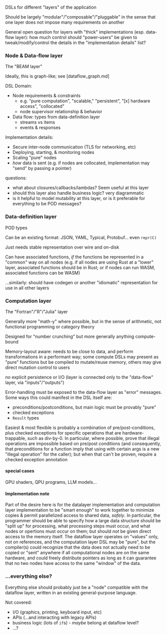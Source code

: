 DSLs for different "layers" of the application

Should be largely "modular"/"composable"/"pluggable" in the sense that one
layer does not impose many requirements on another

General open question for layers with "thick" implementations (esp. data-flow
layer): how much control should "power-users" be given to tweak/modify/control
the details in the "implementation details" list?

### Node & Data-flow layer

The "BEAM layer"

Ideally, this is graph-like; see [dataflow_graph.md]

DSL Domain:
* Node requirements & constraints
  * e.g. "pure computation", "scalable," "persistent", "[x] hardware access",
    "collocated"
  * node supervisor relationship & behavior
* Data flow: types from data-definition layer
  * streams vs items
  * events & responses

Implementation details:
* Secure inter-node communication (TLS for networking, etc)
* Deploying, starting, & monitoring nodes
* Scaling "pure" nodes
* _how_ data is sent (e.g. if nodes are collocated, implementation may "send"
  by passing a pointer)

questions:
* what about closures/callbacks/lambdas? Seem useful at this layer
* should this layer also handle business logic? very diagrammatic
* is it helpful to model mutability at this layer, or is it preferable for
  everything to be POD messages?

### Data-definition layer

POD types

Can be an existing format: JSON, YAML, Typical, Protobuf... even `repr(C)`

Just needs stable representation over wire and on-disk

Can have associated functions, _if_ the functions be represented in a "common"
way on all nodes (e.g. if all nodes are using Rust at a "lower" layer,
associated functions should be in Rust; or if nodes can run WASM, associated
functions can be WASM)

...similarly: should have codegen or another "idiomatic" representation for use
in all other layers

### Computation layer

The "Fortran"/"R"/"Julia" layer

Generally more "math-y" where possible, but in the sense of arithmetic, not
functional programming or category theory

Designed for "number crunching" but more generally anything compute-bound

Memory-layout aware: needs to be close to data, and perform transformations in
a performant way; some compute DSLs may present as "pure" functions but be
compiled to mutate/reuse memory, others may give direct mutation control to
users

_no_ explicit persistence or I/O (layer is connected only to the "data-flow"
layer, via "inputs"/"outputs")

Error-handling must be exposed to the data-flow layer as "error" messages. Some
ways this could manifest in the DSL itself are:
* preconditions/postconditions, but main logic must be provably "pure"
* checked exceptions
* `Result` types

Easiest & most flexible is probably a combination of pre/post-conditions, plus
checked exceptions for specific operations that are hardware-trappable, such as
div-by-0. In particular, where possible, prove that illegal operations are
impossible based on pre/post conditions (and consequently, that preconditions
for a function imply that using with certain args is a new "illegal operation"
for the caller); but when that can't be proven, require a checked exception
annotation

#### special cases

GPU shaders, QPU programs, LLM models...

#### Implementation note

Part of the desire here is for the datalayer implementation and computation
layer implementation to be "smart enough" to work together to minimize copies &
permit parallelized access to shared data, _safely_. In particular, the
programmer should be able to specify how a large data structure should be
"split up" for processing, what processing steps must occur, and what nodes or
opertions must occur on them; but should _not_ be given direct access to the
memory itself. The dataflow layer operates on "values" only, not on references,
and the computation layer DSL may be "pure", but the compiler(s) could
recognize that the data does not actually need to be copied or "sent" anywhere
if all computational nodes are on the same hardware, and could freely
distribute pointers as long as it can guarantee that no two nodes have access
to the same "window" of the data.

### ...everything else?

Everything else should probably just be a "node" compatible with the dataflow
layer, written in an existing general-purpose language.

Not covered:
* I/O (graphics, printing, keyboard input, etc)
* APIs (...and interacting with legacy APIs)
* business logic (lots of `if`s) - _maybe_ belong at dataflow level?
* ...?
